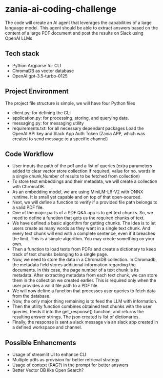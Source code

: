 # zania-ai-coding-challenge
The code will create an AI agent that leverages the capabilities of a large language model. This agent should be able to extract answers based on the content of a large PDF document and post the results on Slack using OpenAI LLMs


## Tech stack
- Python Argparse for CLI
- ChromaDB as vector database
- OpenAI gpt-3.5-turbo-0125

## Project Environment
The project file structure is simple, we will have four Python files 
- client.py: for defining the CLI 
- application.py: for processing, storing, and querying data. 
- messaging.py: for messaging utility
- requirements.txt: for all necessary dependant packages
Load the OpenAI API key and Slack App Auth Token (Zania APP, which was created to send message to a specific channel)


## Code Workflow 
- User inputs the path of the pdf and a list of queries (extra parameters added to clear vector store collection if required, value for no. words in a single chunk,Number of results to be fetched from collection)
- To store text embeddings and their metadata, we will create a collection with ChromaDB.
- As an embedding model, we are using MiniLM-L6-V2 with ONNX runtime. It is small yet capable and on top of that open-sourced.
- Next, we will define a function to verify if a provided file path belongs to a valid PDF file.
- One of the major parts of a PDF Q&A app is to get text chunks. So, we need to define a function that gets us the required chunks of text.
- We have defined a basic algorithm for getting chunks. The idea is to let users create as many words as they want in a single text chunk. And every text chunk will end with a complete sentence, even if it breaches the limit. This is a simple algorithm. You may create something on your own.
- Then a function to load texts from PDFs and create a dictionary to keep track of text chunks belonging to a single page.
- Now, we need to store the data in a ChromaDB collection. In Chromadb, the metadata field stores additional information regarding the documents. In this case, the page number of a text chunk is its metadata. After extracting metadata from each text chunk, we can store them in the collection we created earlier. This is required only when the user provides a valid file path to a PDF file.
- We will now define a function that processes user queries to fetch data from the database.
- Now, the only major thing remaining is to feed the LLM with information.
- Then the utility function combines obtained text chunks with the user queries, feeds it into the get_response() function, and returns the resulting answer strings. The json created is  list of dictionaries. 
- Finally, the response is sent a slack message via an slack app created in a defined workspace and channel.

## Possible Enhancments

- Usage of streamlit UI to enhance CLI
- Multiple pdfs as provision for better retrieval strategy
- Usage of context (RAG?) in the prompt for better answers
- Better Vector DB like Open Search?